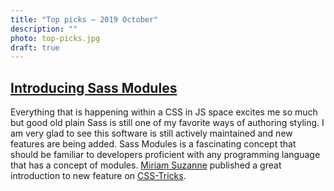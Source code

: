 ```yaml
---
title: "Top picks — 2019 October"
description: ""
photo: top-picks.jpg
draft: true
---
```


## [Introducing Sass Modules](https://css-tricks.com/introducing-sass-modules/)

Everything that is happening within a CSS in JS space excites me so much but good old plain Sass is still one of my favorite ways of authoring styling. I am very glad to see this software is still actively maintained and new features are being added. Sass Modules is a fascinating concept that should be familiar to developers proficient with any programming language that has a concept of modules. [Miriam Suzanne](https://twitter.com/mirisuzanne) published a great introduction to new feature on [CSS-Tricks](https://twitter.com/css).
